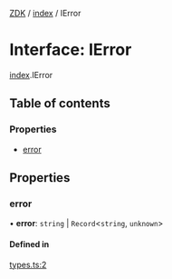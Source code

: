 [ZDK](../README.md) / [index](../modules/index.md) / IError

# Interface: IError

[index](../modules/index.md).IError

## Table of contents

### Properties

- [error](index.IError.md#error)

## Properties

### error

• **error**: `string` \| `Record`\<`string`, `unknown`\>

#### Defined in

[types.ts:2](https://github.com/innovtech-developers/zdk/blob/7db792f8d0888698b5c087a743b692e20fed3a78/src/types.ts#L2)
